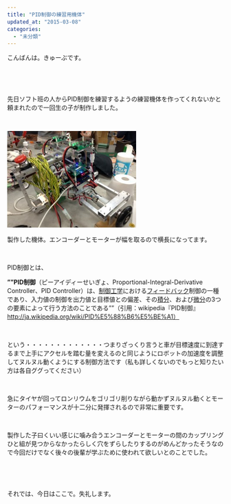 ```yaml
---
title: "PID制御の練習用機体"
updated_at: "2015-03-08"
categories: 
  - "未分類"
---
```


こんばんは。きゅーぶです。

 

 

先日ソフト班の人からPID制御を練習するようの練習機体を作ってくれないかと頼まれたので一回生の子が制作しました。

 

[![PID制御車](images/d4f030cb27bc8fd75bfd446e92917abb-300x224.jpg)](http://www.fortefibre.net/blog/wp-content/uploads/2015/03/d4f030cb27bc8fd75bfd446e92917abb.jpg)

製作した機体。エンコーダーとモーターが幅を取るので横長になってます。

 

PID制御とは、

**””PID制御**（ピーアイディーせいぎょ、Proportional-Integral-Derivative Controller、PID Controller）は、[制御工学](http://ja.wikipedia.org/wiki/%E5%88%B6%E5%BE%A1%E5%B7%A5%E5%AD%A6 "制御工学")における[フィードバック](http://ja.wikipedia.org/wiki/%E3%83%95%E3%82%A3%E3%83%BC%E3%83%89%E3%83%90%E3%83%83%E3%82%AF "フィードバック")制御の一種であり、入力値の制御を出力値と目標値との偏差、その[積分](http://ja.wikipedia.org/wiki/%E7%A9%8D%E5%88%86 "積分")、および[微分](http://ja.wikipedia.org/wiki/%E5%BE%AE%E5%88%86 "微分")の3つの要素によって行う方法のことである””（引用：wikipedia『PID制御』　http://ja.wikipedia.org/wiki/PID%E5%88%B6%E5%BE%A1）

 

という・・・・・・・・・・・・・つまりざっくり言うと車が目標速度に到達するまで上手にアクセルを踏む量を変えるのと同じようにロボットの加速度を調整してヌルヌル動くようにする制御方法です（私も詳しくないのでもっと知りたい方は各自ググってください）

 

急にタイヤが回ってロンリウムをゴリゴリ削りながら動かずヌルヌル動くとモーターのパフォーマンスが十二分に発揮されるので非常に重要です。

 

製作した子曰くいい感じに噛み合うエンコーダーとモーターの間のカップリングひと組が見つからなかったらしく穴をずらしたりするのがめんどかったそうなので今回だけでなく後々の後輩が学ぶために使われて欲しいとのことでした。

 

 

それでは、今日はここで。失礼します。

